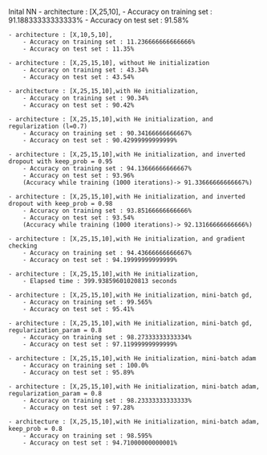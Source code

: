 Inital NN
    - architecture : [X,25,10],
        - Accuracy on training set : 91.18833333333333%
        - Accuracy on test set : 91.58%

    - architecture : [X,10,5,10],
        - Accuracy on training set : 11.236666666666666%
        - Accuracy on test set : 11.35%

    - architecture : [X,25,15,10], without He initialization
        - Accuracy on training set : 43.34%
        - Accuracy on test set : 43.54%

    - architecture : [X,25,15,10],with He initialization,
        - Accuracy on training set : 90.34%
        - Accuracy on test set : 90.42%

    - architecture : [X,25,15,10],with He initialization, and regularization (l=0.7)
        - Accuracy on training set : 90.34166666666667%
        - Accuracy on test set : 90.42999999999999%

    - architecture : [X,25,15,10],with He initialization, and inverted dropout with keep_prob = 0.95
        - Accuracy on training set : 94.13666666666667%
        - Accuracy on test set : 93.96%
        (Accuracy while training (1000 iterations)-> 91.33666666666667%)

    - architecture : [X,25,15,10],with He initialization, and inverted dropout with keep_prob = 0.98
        - Accuracy on training set : 93.85166666666666%
        - Accuracy on test set : 93.54%
        (Accuracy while training (1000 iterations)-> 92.13166666666666%)

    - architecture : [X,25,15,10],with He initialization, and gradient checking
        - Accuracy on training set : 94.43666666666667%
        - Accuracy on test set : 94.19999999999999%

    - architecture : [X,25,15,10],with He initialization,
        - Elapsed time : 399.93859601020813 seconds

    - architecture : [X,25,15,10],with He initialization, mini-batch gd,
        - Accuracy on training set : 99.565%
        - Accuracy on test set : 95.41%

    - architecture : [X,25,15,10],with He initialization, mini-batch gd, regularization_param = 0.8
        - Accuracy on training set : 98.27333333333334%
        - Accuracy on test set : 97.11999999999999%

    - architecture : [X,25,15,10],with He initialization, mini-batch adam
        - Accuracy on training set : 100.0%
        - Accuracy on test set : 95.89%

    - architecture : [X,25,15,10],with He initialization, mini-batch adam, regularization_param = 0.8
        - Accuracy on training set : 98.23333333333333%
        - Accuracy on test set : 97.28%

    - architecture : [X,25,15,10],with He initialization, mini-batch adam, keep_prob = 0.8
        - Accuracy on training set : 98.595%
        - Accuracy on test set : 94.71000000000001%